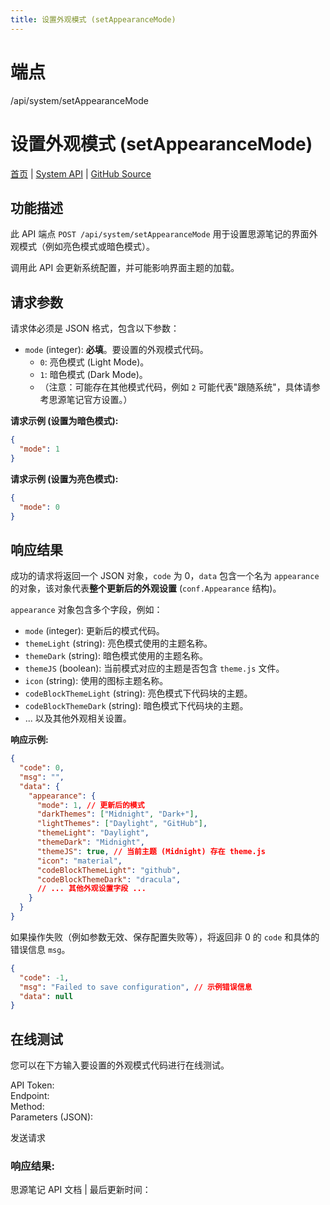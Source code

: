```yaml
---
title: 设置外观模式 (setAppearanceMode)
---
```

# 端点

/api/system/setAppearanceMode

# 设置外观模式 (setAppearanceMode)

[首页](../index.html) | [System API](index.html) | [GitHub Source](https://github.com/siyuan-note/siyuan/blob/master/kernel/api/system.go#L358)

## 功能描述

此 API 端点 `POST /api/system/setAppearanceMode` 用于设置思源笔记的界面外观模式（例如亮色模式或暗色模式）。

调用此 API 会更新系统配置，并可能影响界面主题的加载。

## 请求参数

请求体必须是 JSON 格式，包含以下参数：

-   `mode` (integer): **必填**。要设置的外观模式代码。
    -   `0`: 亮色模式 (Light Mode)。
    -   `1`: 暗色模式 (Dark Mode)。
    -   （注意：可能存在其他模式代码，例如 `2` 可能代表"跟随系统"，具体请参考思源笔记官方设置。）

**请求示例 (设置为暗色模式):**

```json
{
  "mode": 1
}
```

**请求示例 (设置为亮色模式):**

```json
{
  "mode": 0
}
```

## 响应结果

成功的请求将返回一个 JSON 对象，`code` 为 0，`data` 包含一个名为 `appearance` 的对象，该对象代表**整个更新后的外观设置** (`conf.Appearance` 结构)。

`appearance` 对象包含多个字段，例如：

-   `mode` (integer): 更新后的模式代码。
-   `themeLight` (string): 亮色模式使用的主题名称。
-   `themeDark` (string): 暗色模式使用的主题名称。
-   `themeJS` (boolean): 当前模式对应的主题是否包含 `theme.js` 文件。
-   `icon` (string): 使用的图标主题名称。
-   `codeBlockThemeLight` (string): 亮色模式下代码块的主题。
-   `codeBlockThemeDark` (string): 暗色模式下代码块的主题。
-   ... 以及其他外观相关设置。

**响应示例:**

```json
{
  "code": 0,
  "msg": "",
  "data": {
    "appearance": {
      "mode": 1, // 更新后的模式
      "darkThemes": ["Midnight", "Dark+"],
      "lightThemes": ["Daylight", "GitHub"],
      "themeLight": "Daylight",
      "themeDark": "Midnight",
      "themeJS": true, // 当前主题 (Midnight) 存在 theme.js
      "icon": "material", 
      "codeBlockThemeLight": "github",
      "codeBlockThemeDark": "dracula",
      // ... 其他外观设置字段 ...
    }
  }
}
```

如果操作失败（例如参数无效、保存配置失败等），将返回非 0 的 `code` 和具体的错误信息 `msg`。

```json
{
  "code": -1,
  "msg": "Failed to save configuration", // 示例错误信息
  "data": null
}
```

## 在线测试

您可以在下方输入要设置的外观模式代码进行在线测试。

API Token:   
Endpoint:   
Method:   
Parameters (JSON):  
  
发送请求

### 响应结果:

思源笔记 API 文档 | 最后更新时间：

